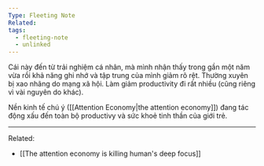 ```yaml
---
Type: Fleeting Note
Related: 
tags:
  - fleeting-note
  - unlinked
---
```

Cái này đến từ trải nghiệm cá nhân, mà mình nhận thấy trong gần một năm vừa rồi khả năng ghi nhớ và tập trung của mình giảm rõ rệt. Thường xuyên bị xao nhãng do mạng xã hội. Làm giảm productivity đi rất nhiều (cũng riêng vì vài nguyên do khác).

Nền kinh tế chú ý ([[Attention Economy|the attention economy]]) đang tác động xấu đến toàn bộ productivy và sức khoẻ tinh thần của giới trẻ.

---
Related:
- [[The attention economy is killing human's deep focus]]